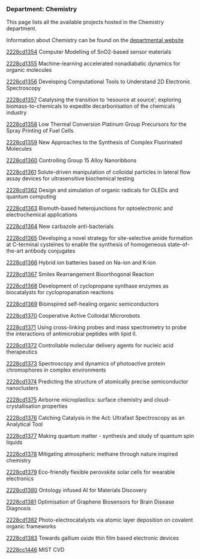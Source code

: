 ### Department: Chemistry

This page lists all the available projects hosted in the Chemistry department.

Information about Chemistry can be found on the [departmental website](https://www.ucl.ac.uk/chemistry)

[2228cd1354](../projects/2228cd1354.md) Computer Modelling of SnO2-based sensor materials

[2228cd1355](../projects/2228cd1355.md) Machine-learning accelerated nonadiabatic dynamics for organic molecules

[2228cd1356](../projects/2228cd1356.md) Developing Computational Tools to Understand 2D Electronic Spectroscopy

[2228cd1357](../projects/2228cd1357.md) Catalysing the transition to ‘resource at source’; exploring biomass-to-chemicals to expedite decarbonisation of the chemicals industry

[2228cd1358](../projects/2228cd1358.md) Low Thermal Conversion Platinum Group Precursors for the Spray Printing of Fuel Cells

[2228cd1359](../projects/2228cd1359.md) New Approaches to the Synthesis of Complex Fluorinated Molecules

[2228cd1360](../projects/2228cd1360.md) Controlling Group 15 Alloy Nanoribbons

[2228cd1361](../projects/2228cd1361.md) Solute-driven manipulation of colloidal particles in lateral flow assay devices for ultrasensitive biochemical testing

[2228cd1362](../projects/2228cd1362.md) Design and simulation of organic radicals for OLEDs and quantum computing

[2228cd1363](../projects/2228cd1363.md) Bismuth-based heterojunctions for optoelectronic and electrochemical applications

[2228cd1364](../projects/2228cd1364.md) New carbazole anti-bacterials

[2228cd1365](../projects/2228cd1365.md) Developing a novel strategy for site-selective amide formation at C-terminal cysteines to enable the synthesis of homogeneous state-of-the-art antibody conjugates

[2228cd1366](../projects/2228cd1366.md) Hybrid ion batteries based on Na-ion and K-ion

[2228cd1367](../projects/2228cd1367.md) Smiles Rearrangement Bioorthogonal Reaction

[2228cd1368](../projects/2228cd1368.md) Development of cyclopropane synthase enzymes as biocatalysts for cyclopropanation reactions

[2228cd1369](../projects/2228cd1369.md) Bioinspired self-healing organic semiconductors

[2228cd1370](../projects/2228cd1370.md) Cooperative Active Colloidal Microrobots

[2228cd1371](../projects/2228cd1371.md) Using cross-linking probes and mass spectrometry to probe the interactions of antimicrobial peptides with lipid II.

[2228cd1372](../projects/2228cd1372.md) Controllable molecular delivery agents for nucleic acid therapeutics

[2228cd1373](../projects/2228cd1373.md) Spectroscopy and dynamics of photoactive protein chromophores in complex environments

[2228cd1374](../projects/2228cd1374.md) Predicting the structure of atomically precise semiconductor nanoclusters

[2228cd1375](../projects/2228cd1375.md) Airborne microplastics: surface chemistry and cloud-crystallisation properties

[2228cd1376](../projects/2228cd1376.md) Catching Catalysis in the Act: Ultrafast Spectroscopy as an Analytical Tool

[2228cd1377](../projects/2228cd1377.md) Making quantum matter - synthesis and study of quantum spin liquids

[2228cd1378](../projects/2228cd1378.md) Mitigating atmospheric methane through nature inspired chemistry

[2228cd1379](../projects/2228cd1379.md) Eco-friendly flexible perovskite solar cells for wearable electronics

[2228cd1380](../projects/2228cd1380.md) Ontology infused AI for Materials Discovery

[2228cd1381](../projects/2228cd1381.md) Optimisation of Graphene Biosensors for Brain Disease Diagnosis

[2228cd1382](../projects/2228cd1382.md) Photo-electrocatalysts via atomic layer deposition on covalent organic frameworks

[2228cd1383](../projects/2228cd1383.md) Towards gallium oxide thin film based electronic devices

[2228cc1446](../projects/2228cc1466.md) MIST CVD
